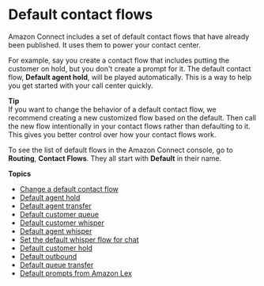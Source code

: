 # Default contact flows<a name="contact-flow-default"></a>

Amazon Connect includes a set of default contact flows that have already been published\. It uses them to power your contact center\. 

For example, say you create a contact flow that includes putting the customer on hold, but you don't create a prompt for it\. The default contact flow, **Default agent hold**, will be played automatically\. This is a way to help you get started with your call center quickly\.

**Tip**  
If you want to change the behavior of a default contact flow, we recommend creating a new customized flow based on the default\. Then call the new flow intentionally in your contact flows rather than defaulting to it\. This gives you better control over how your contact flows work\.

To see the list of default flows in the Amazon Connect console, go to **Routing**, **Contact Flows**\. They all start with **Default** in their name\. 

**Topics**
+ [Change a default contact flow](change-default-contact-flow.md)
+ [Default agent hold](default-agent-hold.md)
+ [Default agent transfer](default-agent-transfer.md)
+ [Default customer queue](default-customer-queue.md)
+ [Default customer whisper](default-customer-whisper.md)
+ [Default agent whisper](default-agent-whisper.md)
+ [Set the default whisper flow for chat](set-default-whisper-flow-for-chat.md)
+ [Default customer hold](default-customer-hold.md)
+ [Default outbound](default-outbound.md)
+ [Default queue transfer](default-queue-transfer.md)
+ [Default prompts from Amazon Lex](default-prompts-from-lex.md)